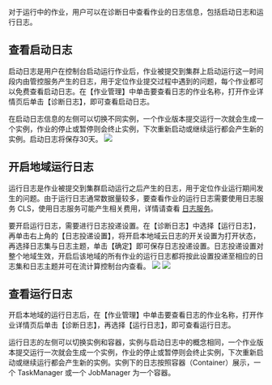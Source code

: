对于运行中的作业，用户可以在诊断日中查看作业的日志信息，包括启动日志和运行日志。

## 查看启动日志
启动日志是用户在控制台启动运行作业后，作业被提交到集群上启动运行这一时间段内由管控服务产生的日志，用于定位作业提交过程中遇到的问题，每个作业都可以免费查看启动日志。在【作业管理】中单击要查看日志的作业名称，打开作业详情页后单击【诊断日志】，即可查看启动日志。

在启动日志信息的左侧可以切换不同实例，一个作业版本提交运行一次就会生成一个实例，作业的停止或暂停则会终止实例，下次重新启动或继续运行都会产生新的实例。启动日志将保存30天。
![](https://main.qcloudimg.com/raw/7134cde849aef9d595fa95d96e8451a2.png)

## 开启地域运行日志
运行日志是作业被提交到集群启动运行之后产生的日志，用于定位作业运行期间发生的问题。由于运行日志通常数据量较多，要查看作业的运行日志需要使用日志服务 CLS，使用日志服务可能产生相关费用，详情请查看 [日志服务](https://cloud.tencent.com/document/product/614)。

要开启运行日志，需要进行日志投递设置。在【诊断日志】中选择【运行日志】，再单击右上角的【日志投递设置】，将开启本地域云日志的开关设置为打开状态，再选择日志集与日志主题，单击【确定】即可保存日志投递设置。日志投递设置对整个地域生效，开启后该地域的所有作业的运行日志都将按此设置投递至相应的日志集和日志主题并可在流计算控制台内查看。
![](https://main.qcloudimg.com/raw/a312d438d9b1ad483a2ae5ce669e386a.png)
![](https://main.qcloudimg.com/raw/982e68d98b2c82fe6fee81570cbe881d.png)

## 查看运行日志
开启本地域的运行日志后，在【作业管理】中单击要查看日志的作业名称，打开作业详情页后单击【诊断日志】，再选择【运行日志】，即可查看运行日志。

运行日志的左侧可以切换实例和容器，实例与启动日志中的概念相同，一个作业版本提交运行一次就会生成一个实例，作业的停止或暂停则会终止实例，下次重新启动或继续运行都会产生新的实例。实例下的日志按照容器（Container）展示，一个 TaskManager 或一个 JobManager 为一个容器。
